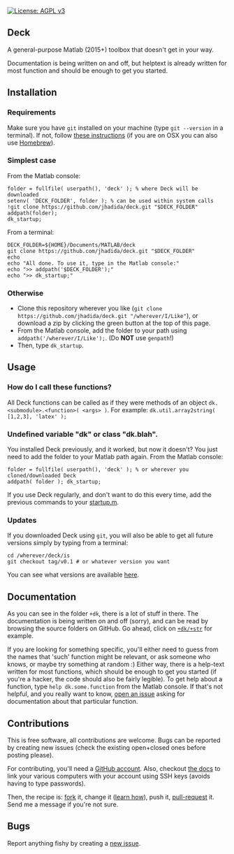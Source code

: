 
[![License: AGPL v3](https://img.shields.io/badge/License-AGPL%20v3-blue.svg)](https://www.gnu.org/licenses/agpl-3.0)

## Deck

A general-purpose Matlab (2015+) toolbox that doesn't get in your way.

Documentation is being written on and off, but helptext is already written for most function and should be enough to get you started. 

## Installation

### Requirements

Make sure you have `git` installed on your machine (type `git --version` in a terminal). 
If not, follow [these instructions](https://git-scm.com/book/en/v2/Getting-Started-Installing-Git) (if you are on OSX you can also use [Homebrew](http://brew.sh/)).

### Simplest case

From the Matlab console:
```
folder = fullfile( userpath(), 'deck' ); % where Deck will be downloaded
setenv( 'DECK_FOLDER', folder ); % can be used within system calls
!git clone https://github.com/jhadida/deck.git "$DECK_FOLDER"
addpath(folder);
dk_startup;
```

From a terminal:
```
DECK_FOLDER=${HOME}/Documents/MATLAB/deck
git clone https://github.com/jhadida/deck.git "$DECK_FOLDER"
echo
echo "All done. To use it, type in the Matlab console:"
echo ">> addpath('$DECK_FOLDER');"
echo ">> dk_startup;"
```

### Otherwise

 - Clone this repository wherever you like (`git clone https://github.com/jhadida/deck.git "/wherever/I/Like"`), or download a zip by clicking the green button at the top of this page.
 - From the Matlab console, add the folder to your path using `addpath('/wherever/I/Like');`. (Do **NOT** use `genpath`!)
 - Then, type `dk_startup`.


## Usage

### How do I call these functions?

All Deck functions can be called as if they were methods of an object `dk.<submodule>.<function>( <args> )`. For example: `dk.util.array2string( [1,2,3], 'latex' );`


### Undefined variable "dk" or class "dk.blah".

You installed Deck previously, and it worked, but now it doesn't?
You just need to add the folder to your Matlab path again. From the Matlab console:
```
folder = fullfile( userpath(), 'deck' ); % or wherever you cloned/downloaded Deck
addpath( folder ); dk_startup;
```

If you use Deck regularly, and don't want to do this every time, add the previous commands to your [startup.m](http://uk.mathworks.com/help/matlab/ref/startup.html).

### Updates

If you downloaded Deck using `git`, you will also be able to get all future versions simply by typing from a terminal:
```
cd /wherever/deck/is
git checkout tag/v0.1 # or whatever version you want
```

You can see what versions are available [here](https://github.com/jhadida/deck/releases).

## Documentation

As you can see in the folder `+dk`, there is a lot of stuff in there. 
The documentation is being written on and off (sorry), and can be read by browsing the source folders on GitHub. 
Go ahead, click on [`+dk/+str`](https://github.com/jhadida/deck/tree/master/%2Bdk/%2Bstr) for example.

If you are looking for something specific, you'll either need to guess from the names that 'such' function might be relevant, or ask someone who knows, or maybe try something at random :)
Either way, there is a help-text written for most functions, which should be enough to get you started (if you're a hacker, the code should also be fairly legible). 
To get help about a function, type `help dk.some.function` from the Matlab console. 
If that's not helpful, and you really want to know, [open an issue](https://github.com/jhadida/deck/issues) asking for documentation about that particular function.

## Contributions

This is free software, all contributions are welcome. 
Bugs can be reported by creating new issues (check the existing open+closed ones before posting please).

For contributing, you'll need a [GitHub account](https://github.com/join). Also, checkout [the docs](https://help.github.com/articles/connecting-to-github-with-ssh/) to link your various computers with your account using SSH keys (avoids having to type passwords).

Then, the recipe is: [fork](https://help.github.com/articles/fork-a-repo/) it, change it ([learn how](https://rogerdudler.github.io/git-guide/)), push it, [pull-request](https://help.github.com/articles/creating-a-pull-request/) it. Send me a message if you're not sure.

## Bugs

Report anything fishy by creating a [new issue](https://github.com/jhadida/deck/issues). 

